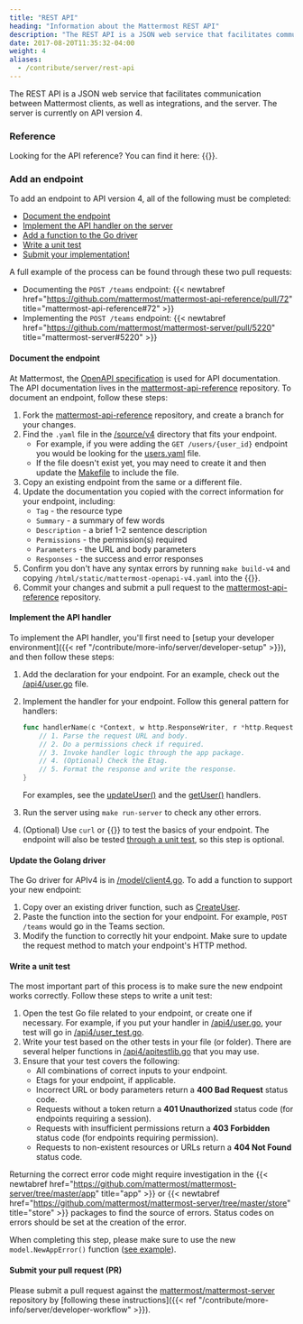 ```yaml
---
title: "REST API"
heading: "Information about the Mattermost REST API"
description: "The REST API is a JSON web service that facilitates communication between Mattermost clients, as well as integrations, and the server."
date: 2017-08-20T11:35:32-04:00
weight: 4
aliases:
  - /contribute/server/rest-api
---
```


The REST API is a JSON web service that facilitates communication between Mattermost clients, as well as integrations, and the server. The server is currently on API version 4.

### Reference

Looking for the API reference? You can find it here: {{<newtabref title="https://api.mattermost.com" href="https://api.mattermost.com">}}.

### Add an endpoint

To add an endpoint to API version 4, all of the following must be completed:

- [Document the endpoint](#document-the-endpoint)
- [Implement the API handler on the server](#implement-the-api-handler)
- [Add a function to the Go driver](#update-the-golang-driver)
- [Write a unit test](#write-a-unit-test)
- [Submit your implementation!](#submit-your-pull-request-pr)

A full example of the process can be found through these two pull requests:

- Documenting the `POST /teams` endpoint: {{< newtabref href="https://github.com/mattermost/mattermost-api-reference/pull/72" title="mattermost-api-reference#72" >}}
- Implementing the `POST /teams` endpoint: {{< newtabref href="https://github.com/mattermost/mattermost-server/pull/5220" title="mattermost-server#5220" >}}

#### Document the endpoint
At Mattermost, the [OpenAPI specification](https://github.com/OAI/OpenAPI-Specification/blob/master/versions/2.0.md) is used for API documentation. The API documentation lives in the [mattermost-api-reference](https://github.com/mattermost/mattermost-api-reference) repository. To document an endpoint, follow these steps:

1. Fork the [mattermost-api-reference](https://github.com/mattermost/mattermost-api-reference) repository, and create a branch for your changes.
2. Find the `.yaml` file in the [/source/v4](https://github.com/mattermost/mattermost-api-reference/tree/master/v4/source) directory that fits your endpoint.
    - For example, if you were adding the `GET /users/{user_id}` endpoint you would be looking for the [users.yaml](https://github.com/mattermost/mattermost-api-reference/blob/master/v4/source/users.yaml) file.
    - If the file doesn't exist yet, you may need to create it and then update the [Makefile](https://github.com/mattermost/mattermost-api-reference/tree/master/Makefile) to include the file.
3. Copy an existing endpoint from the same or a different file.
4. Update the documentation you copied with the correct information for your endpoint, including:
    - `Tag` - the resource type
    - `Summary` - a summary of few words
    - `Description` - a brief 1-2 sentence description
    - `Permissions` - the permission(s) required
    - `Parameters` - the URL and body parameters
    - `Responses` - the success and error responses
5.  Confirm you don't have any syntax errors by running `make build-v4` and copying `/html/static/mattermost-openapi-v4.yaml` into the {{<newtabref title="Swagger editor" href="http://editor.swagger.io">}}.
6.  Commit your changes and submit a pull request to the [mattermost-api-reference](https://github.com/mattermost/mattermost-api-reference) repository.
#### Implement the API handler
To implement the API handler, you'll first need to [setup your developer environment]({{< ref "/contribute/more-info/server/developer-setup" >}}), and then follow these steps:

1.  Add the declaration for your endpoint. For an example, check out the [/api4/user.go](https://github.com/mattermost/mattermost-server/tree/master/api4/user.go) file.

2.  Implement the handler for your endpoint. Follow this general pattern for handlers:

    ```Go
    func handlerName(c *Context, w http.ResponseWriter, r *http.Request) {
        // 1. Parse the request URL and body.
        // 2. Do a permissions check if required.
        // 3. Invoke handler logic through the app package.
        // 4. (Optional) Check the Etag.
        // 5. Format the response and write the response.
    }
    ```
    For examples, see the [updateUser()](https://github.com/mattermost/mattermost-server/tree/master/api4/user.go#L86) and the [getUser()](https://github.com/mattermost/mattermost-server/tree/master/api4/user.go#L58) handlers.

3.  Run the server using `make run-server` to check any other errors.
4.  (Optional) Use `curl` or {{<newtabref title="Postman" href="https://www.getpostman.com/">}} to test the basics of your endpoint. The endpoint will also be tested [through a unit test](#write-a-unit-test), so this step is optional.
#### Update the Golang driver
The Go driver for APIv4 is in [/model/client4.go](https://github.com/mattermost/mattermost-server/tree/master/model/client4.go). To add a function to support your new endpoint:

1.  Copy over an existing driver function, such as [CreateUser](https://github.com/mattermost/mattermost-server/tree/master/model/client4.go#L186).
2.  Paste the function into the section for your endpoint. For example, `POST /teams` would go in the Teams section.
3.  Modify the function to correctly hit your endpoint. Make sure to update the request method to match your endpoint's HTTP method.
#### Write a unit test
The most important part of this process is to make sure the new endpoint works correctly. Follow these steps to write a unit test:

1.  Open the test Go file related to your endpoint, or create one if necessary. For example, if you put your handler in [/api4/user.go](https://github.com/mattermost/mattermost-server/tree/master/api4/user.go), your test will go in [/api4/user\_test.go](https://github.com/mattermost/mattermost-server/tree/master/api4/user_test.go).
2.  Write your test based on the other tests in your file (or folder). There are several helper functions in [/api4/apitestlib.go](https://github.com/mattermost/mattermost-server/tree/master/api4/apitestlib.go) that you may use.
3.  Ensure that your test covers the following:
    - All combinations of correct inputs to your endpoint.
    - Etags for your endpoint, if applicable.
    - Incorrect URL or body parameters return a **400 Bad Request** status code.
    - Requests without a token return a **401 Unauthorized** status code (for endpoints requiring a session).
    - Requests with insufficient permissions return a **403 Forbidden** status code (for endpoints requiring permission).
    - Requests to non-existent resources or URLs return a **404 Not Found** status code.

Returning the correct error code might require investigation in the {{< newtabref href="https://github.com/mattermost/mattermost-server/tree/master/app" title="app" >}} or {{< newtabref href="https://github.com/mattermost/mattermost-server/tree/master/store" title="store" >}} packages to find the source of errors. Status codes on errors should be set at the creation of the error.

When completing this step, please make sure to use the new `model.NewAppError()` function ([see example](https://github.com/mattermost/mattermost-server/blob/master/store/sqlstore/user_store.go)).
#### Submit your pull request (PR)
Please submit a pull request against the [mattermost/mattermost-server](https://github.com/mattermost/mattermost-server) repository by [following these instructions]({{< ref "/contribute/more-info/server/developer-workflow" >}}).
